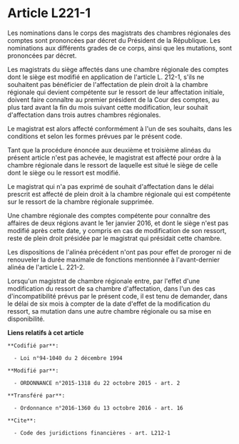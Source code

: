 # Article L221-1

Les nominations dans le corps des magistrats des chambres régionales des comptes sont prononcées par décret du Président de
la République. Les nominations aux différents grades de ce corps, ainsi que les mutations, sont prononcées par décret. 

Les magistrats du siège affectés dans une chambre régionale des comptes dont le siège est modifié en application de l'article
L. 212-1, s'ils ne souhaitent pas bénéficier de l'affectation de plein droit à la chambre régionale qui devient compétente
sur le ressort de leur affectation initiale, doivent faire connaître au premier président de la Cour des comptes, au plus
tard avant la fin du mois suivant cette modification, leur souhait d'affectation dans trois autres chambres régionales. 

Le magistrat est alors affecté conformément à l'un de ses souhaits, dans les conditions et selon les formes prévues par le
présent code. 

Tant que la procédure énoncée aux deuxième et troisième alinéas du présent article n'est pas achevée, le magistrat est
affecté pour ordre à la chambre régionale dans le ressort de laquelle est situé le siège de celle dont le siège ou le ressort
est modifié. 

Le magistrat qui n'a pas exprimé de souhait d'affectation dans le délai prescrit est affecté de plein droit à la chambre
régionale qui est compétente sur le ressort de la chambre régionale supprimée. 

Une chambre régionale des comptes compétente pour connaître des affaires de deux régions avant le 1er janvier 2016, et dont
le siège n'est pas modifié après cette date, y compris en cas de modification de son ressort, reste de plein droit présidée
par le magistrat qui présidait cette chambre. 

Les dispositions de l'alinéa précédent n'ont pas pour effet de proroger ni de renouveler la durée maximale de fonctions
mentionnée à l'avant-dernier alinéa de l'article L. 221-2.

Lorsqu'un magistrat de chambre régionale entre, par l'effet d'une modification du ressort de sa chambre d'affectation, dans
l'un des cas d'incompatibilité prévus par le présent code, il est tenu de demander, dans le délai de six mois à compter de la
date d'effet de la modification du ressort, sa mutation dans une autre chambre régionale ou sa mise en disponibilité.

**Liens relatifs à cet article**

	**Codifié par**:

	  - Loi n°94-1040 du 2 décembre 1994

	**Modifié par**:

	  - ORDONNANCE n°2015-1318 du 22 octobre 2015 - art. 2

	**Transféré par**:

	  - Ordonnance n°2016-1360 du 13 octobre 2016 - art. 16

	**Cite**:

	  - Code des juridictions financières - art. L212-1
